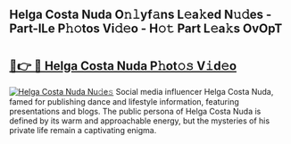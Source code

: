 ## Helga Costa Nuda O𝚗𝚕yf𝚊ns L𝚎a𝚔ed N𝚞𝚍es - Part-lLe P𝚑𝚘tos Vi𝚍𝚎o - H𝚘𝚝 Part L𝚎a𝚔s OvOpT

# <h2><a href="http://kf806p.oniu.top/?m=Helga+Costa+Nuda">🔗👉 🔴 Helga Costa Nuda P𝚑ot𝚘𝚜 V𝚒d𝚎o</a></h2>

[![Helga Costa Nuda Nu𝚍e𝚜](https://i.imgur.com/0qMVB7G.gif)](http://kf806p.oniu.top/?m=Helga+Costa+Nuda)
Social media influencer Helga Costa Nuda, famed for publishing dance and lifestyle information, featuring presentations and blogs. The public persona of Helga Costa Nuda is defined by its warm and approachable energy, but the mysteries of his private life remain a captivating enigma.  
